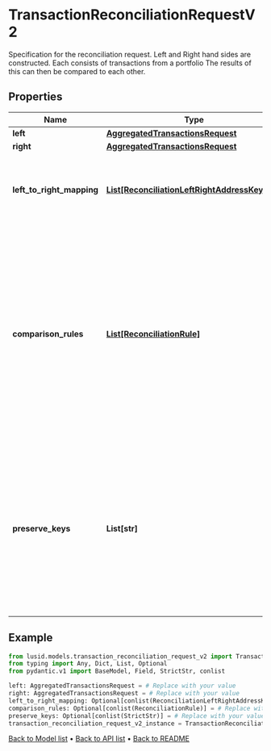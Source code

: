 # TransactionReconciliationRequestV2

Specification for the reconciliation request. Left and Right hand sides are constructed. Each consists of transactions from a portfolio The results of this can then be compared to each other.
## Properties
Name | Type | Description | Notes
------------ | ------------- | ------------- | -------------
**left** | [**AggregatedTransactionsRequest**](AggregatedTransactionsRequest.md) |  | 
**right** | [**AggregatedTransactionsRequest**](AggregatedTransactionsRequest.md) |  | 
**left_to_right_mapping** | [**List[ReconciliationLeftRightAddressKeyPair]**](ReconciliationLeftRightAddressKeyPair.md) | The mapping from property keys requested by left aggregation to property keys on right hand side | [optional] 
**comparison_rules** | [**List[ReconciliationRule]**](ReconciliationRule.md) | The set of rules to be used in comparing values. These are the rules that determine what constitutes a match. The simplest is obviously an exact one-for-one comparison, but tolerances on numerical or date time values and case-insensitive string comparison are supported amongst other types. | [optional] 
**preserve_keys** | **List[str]** | List of keys to preserve (from rhs) in the diff. Used in conjunction with filtering/grouping. If two values are equal, for a given key then the value is elided from the results. Setting it here will preserve it (takes the values from the RHS and puts it into the line by line results). | [optional] 
## Example

```python
from lusid.models.transaction_reconciliation_request_v2 import TransactionReconciliationRequestV2
from typing import Any, Dict, List, Optional
from pydantic.v1 import BaseModel, Field, StrictStr, conlist

left: AggregatedTransactionsRequest = # Replace with your value
right: AggregatedTransactionsRequest = # Replace with your value
left_to_right_mapping: Optional[conlist(ReconciliationLeftRightAddressKeyPair)] = # Replace with your value
comparison_rules: Optional[conlist(ReconciliationRule)] = # Replace with your value
preserve_keys: Optional[conlist(StrictStr)] = # Replace with your value
transaction_reconciliation_request_v2_instance = TransactionReconciliationRequestV2(left=left, right=right, left_to_right_mapping=left_to_right_mapping, comparison_rules=comparison_rules, preserve_keys=preserve_keys)

```

[Back to Model list](../README.md#documentation-for-models) &#8226; [Back to API list](../README.md#documentation-for-api-endpoints) &#8226; [Back to README](../README.md)

